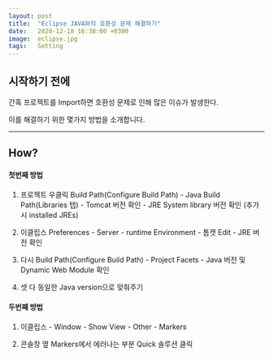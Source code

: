 ```yaml
---
layout: post
title:  "Eclipse JAVA와의 호환성 문제 해결하기"
date:   2020-12-18 16:38:00 +0300
image:  eclipse.jpg
tags:   Setting
---
```


## 시작하기 전에

간혹 프로젝트를 Import하면 호환성 문제로 인해 많은 이슈가 발생한다.

이를 해결하기 위한 몇가지 방법을 소개합니다.

***

## How?

#### 첫번째 방법

1. 프로젝트 우클릭 Build Path(Configure Build Path) - Java Build Path(Libraries 탭) - Tomcat 버전 확인 - JRE System library 버전 확인 (추가시 installed JREs)

2. 이클립스 Preferences - Server - runtime Environment - 톰캣 Edit - JRE 버전 확인

3. 다시 Build Path(Configure Build Path) - Project Facets - Java 버전 및 Dynamic Web Module 확인

4. 셋 다 동일한 Java version으로 맞춰주기



#### 두번째 방법

1. 이클립스 - Window - Show View - Other - Markers

2. 콘솔창 옆 Markers에서 에러나는 부분 Quick 솔루션 클릭

